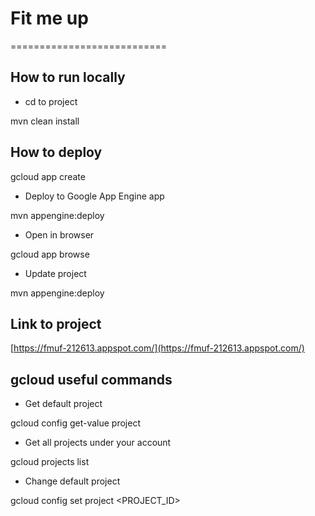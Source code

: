 # Fit me up
===========================

How to run locally
-----
- cd to project

mvn clean install

How to deploy
-----

gcloud app create

- Deploy to Google App Engine app

mvn appengine:deploy

- Open in browser

gcloud app browse

- Update project

mvn appengine:deploy

Link to project
-----
[https://fmuf-212613.appspot.com/](https://fmuf-212613.appspot.com/)


gcloud useful commands
-----

- Get default project

gcloud config get-value project

- Get all projects under your account

gcloud projects list

- Change default project

gcloud config set project <PROJECT_ID>